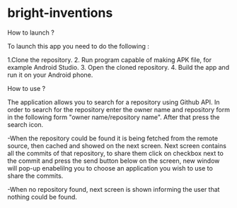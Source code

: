 # bright-inventions


How to launch ? 

To launch this app you need to do the following : 

1.Clone the repository.
2. Run program capable of making APK file, for example Android Studio.
3. Open the cloned repository.
4. Build the app and run it on your Android phone.


How to use ? 

The application allows you to search for a repository using Github API. In order to search for the repository enter the owner name and repository form in the following form "owner name/repository name". After that press the search icon. 

-When the repository could be found it is being fetched from the remote source, then cached and showed on the next screen. Next screen contains all the commits of that repository, to share them click on checkbox next to the commit and press the send button below on the screen, new window will pop-up enabelilng you to choose an application you wish to use to share the commits. 

-When no repository found, next screen is shown informing the user that nothing could be found.
